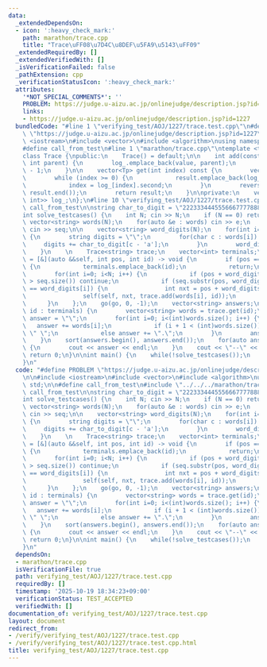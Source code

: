 ```yaml
---
data:
  _extendedDependsOn:
  - icon: ':heavy_check_mark:'
    path: marathon/trace.cpp
    title: "Trace\uFF08\u7D4C\u8DEF\u5FA9\u5143\uFF09"
  _extendedRequiredBy: []
  _extendedVerifiedWith: []
  _isVerificationFailed: false
  _pathExtension: cpp
  _verificationStatusIcon: ':heavy_check_mark:'
  attributes:
    '*NOT_SPECIAL_COMMENTS*': ''
    PROBLEM: https://judge.u-aizu.ac.jp/onlinejudge/description.jsp?id=1227
    links:
    - https://judge.u-aizu.ac.jp/onlinejudge/description.jsp?id=1227
  bundledCode: "#line 1 \"verifying_test/AOJ/1227/trace.test.cpp\"\n#define PROBLEM\
    \ \"https://judge.u-aizu.ac.jp/onlinejudge/description.jsp?id=1227\"\n\n#include\
    \ <iostream>\n#include <vector>\n#include <algorithm>\nusing namespace std;\n\n\
    #define call_from_test\n#line 1 \"marathon/trace.cpp\"\ntemplate <typename Tp>\n\
    class Trace {\npublic:\n    Trace() = default;\n\n    int add(const Tp& value,\
    \ int parent) {\n        log_.emplace_back(value, parent);\n        return (int)log_.size()\
    \ - 1;\n    }\n\n    vector<Tp> get(int index) const {\n        vector<Tp> result;\n\
    \        while (index >= 0) {\n            result.emplace_back(log_[index].first);\n\
    \            index = log_[index].second;\n        }\n        reverse(result.begin(),\
    \ result.end());\n        return result;\n    }\n\nprivate:\n    vector<pair<Tp,\
    \ int>> log_;\n};\n#line 10 \"verifying_test/AOJ/1227/trace.test.cpp\"\n#undef\
    \ call_from_test\n\nstring char_to_digit = \"22233344455566677778889999\";\n\n\
    int solve_testcases() {\n    int N; cin >> N;\n    if (N == 0) return 1;\n   \
    \ vector<string> words(N);\n    for(auto &e : words) cin >> e;\n    string seq;\
    \ cin >> seq;\n\n    vector<string> word_digits(N);\n    for(int i=0; i<N; i++)\
    \ {\n        string digits = \"\";\n        for(char c : words[i]) {\n       \
    \     digits += char_to_digit[c - 'a'];\n        }\n        word_digits[i] = digits;\n\
    \    }\n    \n    Trace<string> trace;\n    vector<int> terminals;\n    auto go\
    \ = [&](auto &&self, int pos, int id) -> void {\n        if (pos == seq.size())\
    \ {\n            terminals.emplace_back(id);\n            return;\n        }\n\
    \        for(int i=0; i<N; i++) {\n            if (pos + word_digits[i].size()\
    \ > seq.size()) continue;\n            if (seq.substr(pos, word_digits[i].size())\
    \ == word_digits[i]) {\n                int nxt = pos + word_digits[i].size();\n\
    \                self(self, nxt, trace.add(words[i], id));\n            }\n  \
    \      }\n    };\n    go(go, 0, -1);\n    vector<string> answers;\n    for(int\
    \ id : terminals) {\n        vector<string> words = trace.get(id);\n        string\
    \ answer = \"\";\n        for(int i=0; i<(int)words.size(); i++) {\n         \
    \   answer += words[i];\n            if (i + 1 < (int)words.size()) answer +=\
    \ \" \";\n            else answer += \".\";\n        }\n        answers.emplace_back(answer);\n\
    \    }\n    sort(answers.begin(), answers.end());\n    for(auto answer : answers)\
    \ {\n        cout << answer << endl;\n    }\n    cout << \"--\" << endl;\n   \
    \ return 0;\n}\n\nint main() {\n    while(!solve_testcases());\n    return 0;\n\
    }\n"
  code: "#define PROBLEM \"https://judge.u-aizu.ac.jp/onlinejudge/description.jsp?id=1227\"\
    \n\n#include <iostream>\n#include <vector>\n#include <algorithm>\nusing namespace\
    \ std;\n\n#define call_from_test\n#include \"../../../marathon/trace.cpp\"\n#undef\
    \ call_from_test\n\nstring char_to_digit = \"22233344455566677778889999\";\n\n\
    int solve_testcases() {\n    int N; cin >> N;\n    if (N == 0) return 1;\n   \
    \ vector<string> words(N);\n    for(auto &e : words) cin >> e;\n    string seq;\
    \ cin >> seq;\n\n    vector<string> word_digits(N);\n    for(int i=0; i<N; i++)\
    \ {\n        string digits = \"\";\n        for(char c : words[i]) {\n       \
    \     digits += char_to_digit[c - 'a'];\n        }\n        word_digits[i] = digits;\n\
    \    }\n    \n    Trace<string> trace;\n    vector<int> terminals;\n    auto go\
    \ = [&](auto &&self, int pos, int id) -> void {\n        if (pos == seq.size())\
    \ {\n            terminals.emplace_back(id);\n            return;\n        }\n\
    \        for(int i=0; i<N; i++) {\n            if (pos + word_digits[i].size()\
    \ > seq.size()) continue;\n            if (seq.substr(pos, word_digits[i].size())\
    \ == word_digits[i]) {\n                int nxt = pos + word_digits[i].size();\n\
    \                self(self, nxt, trace.add(words[i], id));\n            }\n  \
    \      }\n    };\n    go(go, 0, -1);\n    vector<string> answers;\n    for(int\
    \ id : terminals) {\n        vector<string> words = trace.get(id);\n        string\
    \ answer = \"\";\n        for(int i=0; i<(int)words.size(); i++) {\n         \
    \   answer += words[i];\n            if (i + 1 < (int)words.size()) answer +=\
    \ \" \";\n            else answer += \".\";\n        }\n        answers.emplace_back(answer);\n\
    \    }\n    sort(answers.begin(), answers.end());\n    for(auto answer : answers)\
    \ {\n        cout << answer << endl;\n    }\n    cout << \"--\" << endl;\n   \
    \ return 0;\n}\n\nint main() {\n    while(!solve_testcases());\n    return 0;\n\
    }\n"
  dependsOn:
  - marathon/trace.cpp
  isVerificationFile: true
  path: verifying_test/AOJ/1227/trace.test.cpp
  requiredBy: []
  timestamp: '2025-10-19 18:34:23+09:00'
  verificationStatus: TEST_ACCEPTED
  verifiedWith: []
documentation_of: verifying_test/AOJ/1227/trace.test.cpp
layout: document
redirect_from:
- /verify/verifying_test/AOJ/1227/trace.test.cpp
- /verify/verifying_test/AOJ/1227/trace.test.cpp.html
title: verifying_test/AOJ/1227/trace.test.cpp
---
```

